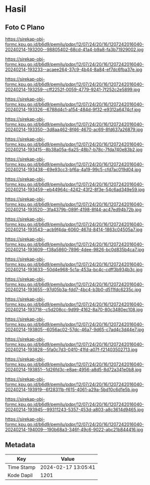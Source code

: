 # Hasil

## Foto C Plano

https://sirekap-obj-formc.kpu.go.id/b6d9/pemilu/pdpr/12/07/24/20/16/1207242016040-20240214-193200--98805402-68cd-41a4-b9a8-fa3b71929002.jpg

https://sirekap-obj-formc.kpu.go.id/b6d9/pemilu/pdpr/12/07/24/20/16/1207242016040-20240214-193233--acaee264-37c9-4b44-8a84-ef7dc6fba37e.jpg

https://sirekap-obj-formc.kpu.go.id/b6d9/pemilu/pdpr/12/07/24/20/16/1207242016040-20240214-193259--cff2252f-0059-4779-9241-7f252c2e5899.jpg

https://sirekap-obj-formc.kpu.go.id/b6d9/pemilu/pdpr/12/07/24/20/16/1207242016040-20240214-193326--6788d4c1-a154-484d-9f32-e9312a6474cf.jpg

https://sirekap-obj-formc.kpu.go.id/b6d9/pemilu/pdpr/12/07/24/20/16/1207242016040-20240214-193350--3d8aa462-8f46-4670-ac69-8fd637a26879.jpg

https://sirekap-obj-formc.kpu.go.id/b6d9/pemilu/pdpr/12/07/24/20/16/1207242016040-20240214-193415--8b38a05a-6a25-48b7-b78c-7fda740e83b2.jpg

https://sirekap-obj-formc.kpu.go.id/b6d9/pemilu/pdpr/12/07/24/20/16/1207242016040-20240214-193438--69e93cc3-bf6a-4a19-99c5-cfd7ac019d04.jpg

https://sirekap-obj-formc.kpu.go.id/b6d9/pemilu/pdpr/12/07/24/20/16/1207242016040-20240214-193459--eb44964c-4242-43f2-8f3e-54c6ad349e59.jpg

https://sirekap-obj-formc.kpu.go.id/b6d9/pemilu/pdpr/12/07/24/20/16/1207242016040-20240214-193520--3fa4379b-089f-4198-8f44-ac47ed94b72b.jpg

https://sirekap-obj-formc.kpu.go.id/b6d9/pemilu/pdpr/12/07/24/20/16/1207242016040-20240214-193543--acb9f4da-6060-467d-8414-1863c04505a7.jpg

https://sirekap-obj-formc.kpu.go.id/b6d9/pemilu/pdpr/12/07/24/20/16/1207242016040-20240214-193609--f38a5860-7896-4dee-9826-bc0d835b4ca7.jpg

https://sirekap-obj-formc.kpu.go.id/b6d9/pemilu/pdpr/12/07/24/20/16/1207242016040-20240214-193633--50d4e968-5c1a-453a-bc4c-cdff3b934b3c.jpg

https://sirekap-obj-formc.kpu.go.id/b6d9/pemilu/pdpr/12/07/24/20/16/1207242016040-20240214-193655--97d05b3a-fdd7-4bc4-b3b0-d511fdc6235c.jpg

https://sirekap-obj-formc.kpu.go.id/b6d9/pemilu/pdpr/12/07/24/20/16/1207242016040-20240214-193718--c5d208cc-9d99-4162-8a70-80c3480ec108.jpg

https://sirekap-obj-formc.kpu.go.id/b6d9/pemilu/pdpr/12/07/24/20/16/1207242016040-20240214-193805--6056ac02-57dc-46a7-9d65-c7ad4c3d44e7.jpg

https://sirekap-obj-formc.kpu.go.id/b6d9/pemilu/pdpr/12/07/24/20/16/1207242016040-20240214-193828--5fa0c7d3-04f0-41fd-a07f-f21403502713.jpg

https://sirekap-obj-formc.kpu.go.id/b6d9/pemilu/pdpr/12/07/24/20/16/1207242016040-20240214-193851--1d26fd3c-e8ae-4956-a8d5-8d72a341e0b8.jpg

https://sirekap-obj-formc.kpu.go.id/b6d9/pemilu/pdpr/12/07/24/20/16/1207242016040-20240214-193919--6f28311b-f615-4061-a29a-5bd10c6d1e5b.jpg

https://sirekap-obj-formc.kpu.go.id/b6d9/pemilu/pdpr/12/07/24/20/16/1207242016040-20240214-193945--99311243-5357-453d-a803-a8c3614d9465.jpg

https://sirekap-obj-formc.kpu.go.id/b6d9/pemilu/pdpr/12/07/24/20/16/1207242016040-20240214-194009--190b68a3-346f-49c6-9022-abc21b844416.jpg


## Metadata

| Key        | Value               |
| ---------- | ------------------- |
| Time Stamp | 2024-02-17 13:05:41 |
| Kode Dapil | 1201                |



